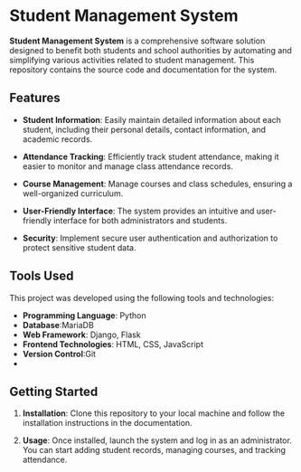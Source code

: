 # Student Management System

**Student Management System** is a comprehensive software solution designed to benefit both students and school authorities by automating and simplifying various activities related to student management. This repository contains the source code and documentation for the system.

## Features

- **Student Information**: Easily maintain detailed information about each student, including their personal details, contact information, and academic records.

- **Attendance Tracking**: Efficiently track student attendance, making it easier to monitor and manage class attendance records.

- **Course Management**: Manage courses and class schedules, ensuring a well-organized curriculum.

- **User-Friendly Interface**: The system provides an intuitive and user-friendly interface for both administrators and students.

- **Security**: Implement secure user authentication and authorization to protect sensitive student data.

## Tools Used

This project was developed using the following tools and technologies:

- **Programming Language**:  Python
- **Database**:MariaDB
- **Web Framework**: Django, Flask
- **Frontend Technologies**: HTML, CSS, JavaScript
- **Version Control**:Git
- 
## Getting Started

1. **Installation**: Clone this repository to your local machine and follow the installation instructions in the documentation.

2. **Usage**: Once installed, launch the system and log in as an administrator. You can start adding student records, managing courses, and tracking attendance.


